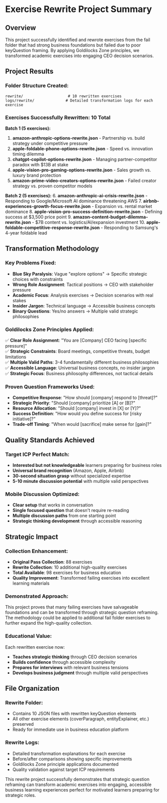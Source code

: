 # Exercise Rewrite Project Summary

## Overview
This project successfully identified and rewrote exercises from the fail folder that had strong business foundations but failed due to poor keyQuestion framing. By applying Goldilocks Zone principles, we transformed academic exercises into engaging CEO decision scenarios.

## Project Results

### **Folder Structure Created:**
```
rewrite/                    # 10 rewritten exercises
logs/rewrite/              # Detailed transformation logs for each exercise
```

### **Exercises Successfully Rewritten: 10 Total**

**Batch 1 (5 exercises):**
1. **amazon-anthropic-options-rewrite.json** - Partnership vs. build strategy under competitive pressure
2. **apple-foldable-phone-options-rewrite.json** - Speed vs. innovation timing dilemma  
3. **chatgpt-copilot-options-rewrite.json** - Managing partner-competitor paradox with $13B at stake
4. **apple-vision-pro-gaming-options-rewrite.json** - Sales growth vs. luxury brand protection
5. **amazon-prime-video-creators-options-rewrite.json** - Failed creator strategy vs. proven competitor models

**Batch 2 (5 exercises):**
6. **amazon-anthropic-ai-crisis-rewrite.json** - Responding to Google/Microsoft AI dominance threatening AWS
7. **airbnb-experiences-growth-focus-rewrite.json** - Expansion vs. rental market dominance
8. **apple-vision-pro-success-definition-rewrite.json** - Defining success at $3,500 price point
9. **amazon-content-budget-dilemma-rewrite.json** - $7B content vs. logistics/AI/expansion investment
10. **apple-foldable-competitive-response-rewrite.json** - Responding to Samsung's 4-year foldable lead

## Transformation Methodology

### **Key Problems Fixed:**
- **Blue Sky Paralysis**: Vague "explore options" → Specific strategic choices with constraints
- **Wrong Role Assignment**: Tactical positions → CEO with stakeholder pressure
- **Academic Focus**: Analysis exercises → Decision scenarios with real stakes
- **Insider Jargon**: Technical language → Accessible business concepts
- **Binary Questions**: Yes/no answers → Multiple valid strategic philosophies

### **Goldilocks Zone Principles Applied:**

✅ **Clear Role Assignment**: "You are [Company] CEO facing [specific pressure]"  
✅ **Strategic Constraints**: Board meetings, competitive threats, budget limitations  
✅ **Multiple Valid Paths**: 3-4 fundamentally different business philosophies  
✅ **Accessible Language**: Universal business concepts, no insider jargon  
✅ **Strategic Focus**: Business philosophy differences, not tactical details  

### **Proven Question Frameworks Used:**
- **Competitive Response**: "How should [company] respond to [threat]?"
- **Strategic Priority**: "Should [company] prioritize [A] or [B]?"  
- **Resource Allocation**: "Should [company] invest in [X] or [Y]?"
- **Success Definition**: "How would you define success for [risky initiative]?"
- **Trade-off Timing**: "When would [sacrifice] make sense for [gain]?"

## Quality Standards Achieved

### **Target ICP Perfect Match:**
- **Interested but not knowledgeable** learners preparing for business roles
- **Universal brand recognition** (Amazon, Apple, Airbnb)
- **30-second situation grasp** without specialized expertise
- **5-10 minute discussion potential** with multiple valid perspectives

### **Mobile Discussion Optimized:**
- **Clear setup** that works in conversation
- **Single focused question** that doesn't require re-reading  
- **Multiple discussion paths** from one starting point
- **Strategic thinking development** through accessible reasoning

## Strategic Impact

### **Collection Enhancement:**
- **Original Pass Collection**: 88 exercises
- **Rewrite Collection**: 10 additional high-quality exercises  
- **Total Available**: 98 exercises for business education
- **Quality Improvement**: Transformed failing exercises into excellent learning materials

### **Demonstrated Approach:**
This project proves that many failing exercises have salvageable foundations and can be transformed through strategic question reframing. The methodology could be applied to additional fail folder exercises to further expand the high-quality collection.

### **Educational Value:**
Each rewritten exercise now:
- **Teaches strategic thinking** through CEO decision scenarios
- **Builds confidence** through accessible complexity
- **Prepares for interviews** with relevant business tensions
- **Develops business judgment** through multiple valid perspectives

## File Organization

### **Rewrite Folder:**
- Contains 10 JSON files with rewritten keyQuestion elements
- All other exercise elements (coverParagraph, entityExplainer, etc.) preserved
- Ready for immediate use in business education platform

### **Rewrite Logs:**
- Detailed transformation explanations for each exercise
- Before/after comparisons showing specific improvements
- Goldilocks Zone principle applications documented
- Quality validation against target ICP requirements

This rewrite project successfully demonstrates that strategic question reframing can transform academic exercises into engaging, accessible business learning experiences perfect for motivated learners preparing for strategic roles.
